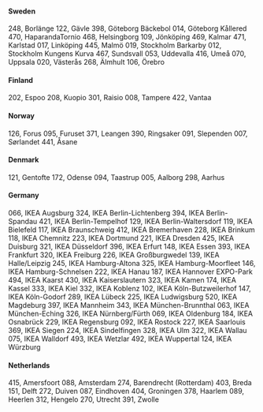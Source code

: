 #### Sweden
248, Borlänge
122, Gävle
398, Göteborg Bäckebol
014, Göteborg Kållered
470, HaparandaTornio
468, Helsingborg
109, Jönköping
469, Kalmar
471, Karlstad
017, Linköping
445, Malmö
019, Stockholm Barkarby
012, Stockholm Kungens Kurva
467, Sundsvall
053, Uddevalla
416, Umeå
070, Uppsala
020, Västerås
268, Älmhult
106, Örebro

#### Finland
202, Espoo
208, Kuopio
301, Raisio
008, Tampere
422, Vantaa

#### Norway
126, Forus
095, Furuset
371, Leangen
390, Ringsaker
091, Slependen
007, Sørlandet
441, Åsane

#### Denmark
121, Gentofte
172, Odense
094, Taastrup
005, Aalborg
298, Aarhus

#### Germany
066, IKEA Augsburg
324, IKEA Berlin-Lichtenberg
394, IKEA Berlin-Spandau
421, IKEA Berlin-Tempelhof
129, IKEA Berlin-Waltersdorf
119, IKEA Bielefeld
117, IKEA Braunschweig
412, IKEA Bremerhaven
228, IKEA Brinkum
118, IKEA Chemnitz
223, IKEA Dortmund
221, IKEA Dresden
425, IKEA Duisburg
321, IKEA Düsseldorf
396, IKEA Erfurt
148, IKEA Essen
393, IKEA Frankfurt
320, IKEA Freiburg
226, IKEA Großburgwedel
139, IKEA Halle/Leipzig
245, IKEA Hamburg-Altona
325, IKEA Hamburg-Moorfleet
146, IKEA Hamburg-Schnelsen
222, IKEA Hanau
187, IKEA Hannover EXPO-Park
494, IKEA Kaarst
430, IKEA Kaiserslautern
323, IKEA Kamen
174, IKEA Kassel
333, IKEA Kiel
332, IKEA Koblenz
102, IKEA Köln-Butzweilerhof
147, IKEA Köln-Godorf
289, IKEA Lübeck
225, IKEA Ludwigsburg
520, IKEA Magdeburg
397, IKEA Mannheim
343, IKEA München-Brunnthal
063, IKEA München-Eching
326, IKEA Nürnberg/Fürth
069, IKEA Oldenburg
184, IKEA Osnabrück
229, IKEA Regensburg
092, IKEA Rostock
227, IKEA Saarlouis
369, IKEA Siegen
224, IKEA Sindelfingen
328, IKEA Ulm
322, IKEA Wallau
075, IKEA Walldorf
493, IKEA Wetzlar
492, IKEA Wuppertal
124, IKEA Würzburg

#### Netherlands
415, Amersfoort
088, Amsterdam
274, Barendrecht (Rotterdam)
403, Breda
151, Delft
272, Duiven
087, Eindhoven
404, Groningen
378, Haarlem
089, Heerlen
312, Hengelo
270, Utrecht
391, Zwolle